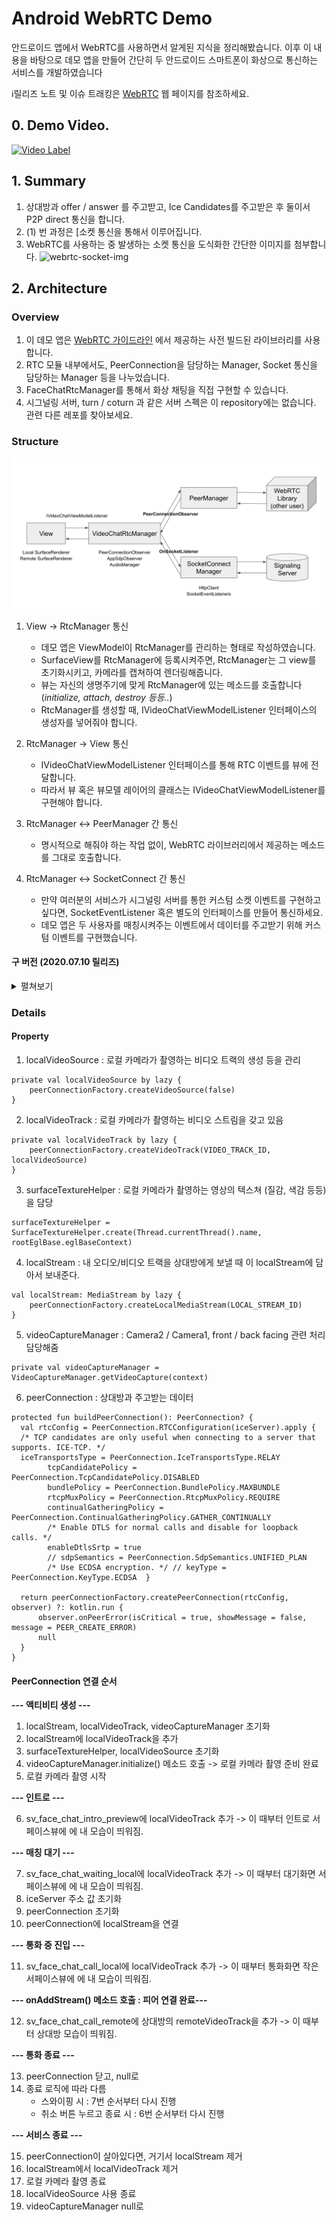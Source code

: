 # Android WebRTC Demo

안드로이드 앱에서 WebRTC를 사용하면서 알게된 지식을 정리해봤습니다. 이후 이 내용을 바탕으로 데모 앱을 만들어 간단히 두 안드로이드 스마트폰이 화상으로 통신하는 서비스를 개발하였습니다

ℹ️릴리즈 노트 및 이슈 트래킹은 [WebRTC](http://webrtc.github.io/webrtc-org/) 웹 페이지를 참조하세요.

## 0. Demo Video.
[![Video Label](http://img.youtube.com/vi/VQBzslcEH4o/0.jpg)](https://youtu.be/VQBzslcEH4o?t=0s)

## 1. Summary
1. 상대방과 offer / answer 를 주고받고, Ice Candidates를 주고받은 후 둘이서 P2P direct 통신을 합니다.
2. (1) 번 과정은 [소켓 통신을 통해서 이루어집니다.
3. WebRTC를 사용하는 중 발생하는 소켓 통신을 도식화한 간단한 이미지를 첨부합니다.
![webrtc-socket-img](https://github.com/skfo763/WebRTC-android-example/blob/master/.github/art/webrtc-socket-img.png)

## 2. Architecture

### Overview
1. 이 데모 앱은 [WebRTC 가이드라인](http://webrtc.github.io/webrtc-org/native-code/android/) 에서 제공하는 사전 빌드된 라이브러리를 사용합니다.
2. RTC 모듈 내부에서도, PeerConnection을 담당하는 Manager, Socket 통신을 담당하는 Manager 등을 나누었습니다.
3. FaceChatRtcManager를 통해서 화상 채팅을 직접 구현할 수 있습니다.
4. 시그널링 서버, turn / coturn 과 같은 서버 스펙은 이 repository에는 없습니다. 관련 다른 레포를 찾아보세요.

### Structure
![image](./.github/art/videochat_structure_brand_new.png)
1. View -> RtcManager 통신
    - 데모 앱은 ViewModel이 RtcManager를 관리하는 형태로 작성하였습니다.
    - SurfaceView를 RtcManager에 등록시켜주면, RtcManager는 그 view를 초기화시키고, 카메라를 캡쳐하여 렌더링해줍니다.
    - 뷰는 자신의 생명주기에 맞게 RtcManager에 있는 메소드를 호출합니다 (*initialize, attach, destroy 등등..*)
    - RtcManager를 생성할 때, IVideoChatViewModelListener 인터페이스의 생성자를 넣어줘야 합니다.

2. RtcManager -> View 통신
    - IVideoChatViewModelListener 인터페이스를 통해 RTC 이벤트를 뷰에 전달합니다.
    - 따라서 뷰 혹은 뷰모델 레이어의 클래스는 IVideoChatViewModelListener를 구현해야 합니다.

3. RtcManager <-> PeerManager 간 통신
    - 명시적으로 해줘야 하는 작업 없이, WebRTC 라이브러리에서 제공하는 메소드를 그대로 호출합니다.

4. RtcManager <-> SocketConnect 간 통신
    - 만약 여러분의 서비스가 시그널링 서버를 통한 커스텀 소켓 이벤트를 구현하고 싶다면, SocketEventListener 혹은 별도의 인터페이스를 만들어 통신하세요.
    - 데모 앱은 두 사용자를 매칭시켜주는 이벤트에서 데이터를 주고받기 위해 커스텀 이벤트를 구현했습니다.

#### 구 버전 (2020.07.10 릴리즈)
<details>
<summary>
펼쳐보기
</summary>
<p>
![image](./.github/art/android-summary-architecture.png)
1. View <-> RTC 모듈 간 통신
	- 안드로이드 app 모듈에 xml로 선언된 SurfaceViewRenderer를 RTC 모듈에 넘겨줍니다.
	- 이렇게 넘어간 SurfaceViewRenderer는 RTC의 VideoStream, AudioStream을 구성합니다.
	- app 모듈에서는 [RtcModuleInterface](https://github.com/skfo763/WebRTC-android-example/blob/master/rtc/src/main/java/com/skfo763/rtc/contracts/RtcModuleInterface.kt)를 통해서 RTC 모듈을 제어합니다.
	- rtc 모듈에서는 자신의 작업이 완료되었다는 것을 [RtcViewInterface](https://github.com/skfo763/WebRTC-android-example/blob/master/rtc/src/main/java/com/skfo763/rtc/contracts/RtcViewInterface.kt)를 통해 app에 전달합니다.
2. RTC <-> Socket 간 통신
    - 사전 정의된 offer / answer / icecandidate의 경우 별도의 소켓 통신 처리를 해주지 않아도 rtc 라이브러리가 알아서 데이터를 교환합니다.
    - 각 서비스마다 독자적으로 화상 통화 중 특정 이벤트를 발행 및 수신하게 만들고 싶다면, RTC와 socket 사이의 인터페이스를 통해서 주고받습니다.
</details>


### Details
#### Property
1. localVideoSource : 로컬 카메라가 촬영하는 비디오 트랙의 생성 등을 관리
~~~
private val localVideoSource by lazy {
	peerConnectionFactory.createVideoSource(false)
}
~~~
2.  localVideoTrack : 로컬 카메라가 촬영하는 비디오 스트림을 갖고 있음
~~~
private val localVideoTrack by lazy {
	peerConnectionFactory.createVideoTrack(VIDEO_TRACK_ID, localVideoSource)
}
~~~
3. surfaceTextureHelper : 로컬 카메라가 촬영하는 영상의 텍스쳐 (질감, 색감 등등) 을 담당
~~~
surfaceTextureHelper = SurfaceTextureHelper.create(Thread.currentThread().name, rootEglBase.eglBaseContext)
~~~
4. localStream : 내 오디오/비디오 트랙을 상대방에게 보낼 때 이 localStream에 담아서 보내준다.
~~~
val localStream: MediaStream by lazy {
	peerConnectionFactory.createLocalMediaStream(LOCAL_STREAM_ID)
}
~~~
5. videoCaptureManager : Camera2 / Camera1, front / back facing 관련 처리 담당해줌
~~~
private val videoCaptureManager = VideoCaptureManager.getVideoCapture(context)
~~~
6. peerConnection : 상대방과 주고받는 데이터
~~~
protected fun buildPeerConnection(): PeerConnection? {
  val rtcConfig = PeerConnection.RTCConfiguration(iceServer).apply {
  /* TCP candidates are only useful when connecting to a server that supports. ICE-TCP. */
  iceTransportsType = PeerConnection.IceTransportsType.RELAY
        tcpCandidatePolicy = PeerConnection.TcpCandidatePolicy.DISABLED
        bundlePolicy = PeerConnection.BundlePolicy.MAXBUNDLE
        rtcpMuxPolicy = PeerConnection.RtcpMuxPolicy.REQUIRE
        continualGatheringPolicy = PeerConnection.ContinualGatheringPolicy.GATHER_CONTINUALLY
        /* Enable DTLS for normal calls and disable for loopback calls. */
		enableDtlsSrtp = true
		// sdpSemantics = PeerConnection.SdpSemantics.UNIFIED_PLAN
	    /* Use ECDSA encryption. */ // keyType = PeerConnection.KeyType.ECDSA  }

  return peerConnectionFactory.createPeerConnection(rtcConfig, observer) ?: kotlin.run {
	  observer.onPeerError(isCritical = true, showMessage = false, message = PEER_CREATE_ERROR)
	  null
  }
}
~~~

#### PeerConnection 연결 순서
**--- 액티비티 생성 ---**
1. localStream, localVideoTrack, videoCaptureManager 초기화
2. localStream에 localVideoTrack을 추가
3. surfaceTextureHelper, localVideoSource 초기화
4. videoCaptureManager.initialize() 메소드 호출 -> 로컬 카메라 촬영 준비 완료
5. 로컬 카메라 촬영 시작

**--- 인트로 ---**

6. sv_face_chat_intro_preview에 localVideoTrack 추가 -> 이 때부터 인트로 서페이스뷰에 에 내 모습이 띄워짐.

**--- 매칭 대기 ---**

7. sv_face_chat_waiting_local에 localVideoTrack 추가 -> 이 때부터 대기화면 서페이스뷰에 에 내 모습이 띄워짐.
8. iceServer 주소 값 초기화
9. peerConnection 초기화
10. peerConnection에 localStream을 연결

**--- 통화 중 진입 ---**

11. sv_face_chat_call_local에 localVideoTrack 추가  -> 이 때부터 통화화면 작은 서페이스뷰에 에 내 모습이 띄워짐.

**--- onAddStream() 메소드 호출 : 피어 연결 완료---**

12. sv_face_chat_call_remote에 상대방의 remoteVideoTrack을 추가 -> 이 때부터 상대방 모습이 띄워짐.

**--- 통화 종료 ---**

13. peerConnection 닫고, null로
14. 종료 로직에 따라 다름
	- 스와이핑 시 : 7번 순서부터 다시 진행
	- 취소 버튼 누르고 종료 시 : 6번 순서부터 다시 진행

**--- 서비스 종료 ---**

15. peerConnection이 살아있다면, 거기서 localStream 제거
16. localStream에서 localVideoTrack 제거
17. 로컬 카메라 촬영 종료
18. localVideoSource 사용 종료
19. videoCaptureManager null로
